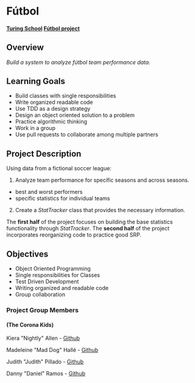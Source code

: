 # Fútbol

#### [Turing School](https://turing.io/) [Fútbol project](https://backend.turing.io/module1/projects/futbol/index)

## Overview

_Build a system to analyze fútbol team performance data._

## Learning Goals
- Build classes with single responsibilities
- Write organized readable code
- Use TDD as a design strategy
- Design an object oriented solution to a problem
- Practice algorithmic thinking
- Work in a group
- Use pull requests to collaborate among multiple partners

## Project Description
Using data from a fictional soccer league:
1. Analyze team performance for specific seasons and across seasons.
  - best and worst performers
  - specific statistics for individual teams
2. Create a *StatTracker* class that provides the necessary information.

The **first half** of the project focuses on building the base statistics functionality through *StatTracker*. The **second half** of the project incorporates reorganizing code to practice good SRP.

## Objectives

- Object Oriented Programming
- Single responsibilities for Classes
- Test Driven Development
- Writing organized and readable code
- Group collaboration

### Project Group Members
#### (The Corona Kids)

Kiera "Nightly" Allen - [Github](https://github.com/KieraAllen)

Madeleine "Mad Dog" Hallé - [Github](https://github.com/madhalle)

Judith "Judith" Pillado - [Github](https://github.com/judithpillado)

Danny "Daniel" Ramos - [Github](https://github.com/muydanny)
